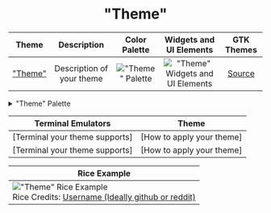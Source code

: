 <h1 align="center">"Theme"</h1>

| Theme | Description | Color Palette | Widgets and UI Elements | GTK Themes |
| :---: | :---: | :---: | :---: | :---: |
| ["Theme"](https://myawesometheme.com)<!-- Link to theme source or creator --> | Description of your theme | !["Theme" Palette](./"theme"_palette.png) | !["Theme" Widgets and UI Elements](./"theme"_widgets.png) | [Source](https://github.com/ricemaster69/my-epic-gtk-theme/releases/)<!-- link to your most recent gtk theme source e.g Pling, Github, Gnome-Looks --> |

<details>
<summary>"Theme" Palette</summary>

<!-- Please Subsitute your hex values below please -->
| Code | Colour             | Hex       | Code | Colour             | Hex       |
|----------------------|--------------------|-----------|----------------------|--------------------|-----------|
| 1                    | Background         | `#3C3836` | 9                    | Background-bright  | `#928374` |
| 2                    | Red                | `#CC241D` | 10                   | Red-Bright         | `#FB4934` |
| 3                    | Green              | `#98971A` | 11                   | Green-Bright       | `#B8BB26` |
| 4                    | Yellow             | `#D79921` | 12                   | Yellow-Bright      | `#FABD2F` |
| 5                    | Blue               | `#458588` | 13                   | Blue-Bright        | `#83A598` |
| 6                    | Purple             | `#B16286` | 14                   | Purple-Bright      | `#D3869B` |
| 7                    | Aqua               | `#689D6A` | 15                   | Aqua-Bright        | `#8EC07C` |
| 8                    | Foreground         | `#A89984` | 16                   | Foreground-Bright  | `#FBF1C7` |
<!-- If you don't have bright variants then remove the columns after your initial 8 hex values. -->
</details> 

| Terminal Emulators             | Theme                     |
|--------------------------------|---------------------------|
| [Terminal your theme supports] | [How to apply your theme] |
| [Terminal your theme supports] | [How to apply your theme] |

| Rice Example |
| --- |
|!["Theme" Rice Example](https://myawesometheme.com/myawesomerice.png) <!-- Image source (probably reddit or github) --> <br>Rice Credits: [Username (Ideally github or reddit)](https://github.com/ricemaster69/) |

<!-- If you get stuck just look at the themes I have already added as a reference -->
<!-- Delete all comments after finishing please :) -->